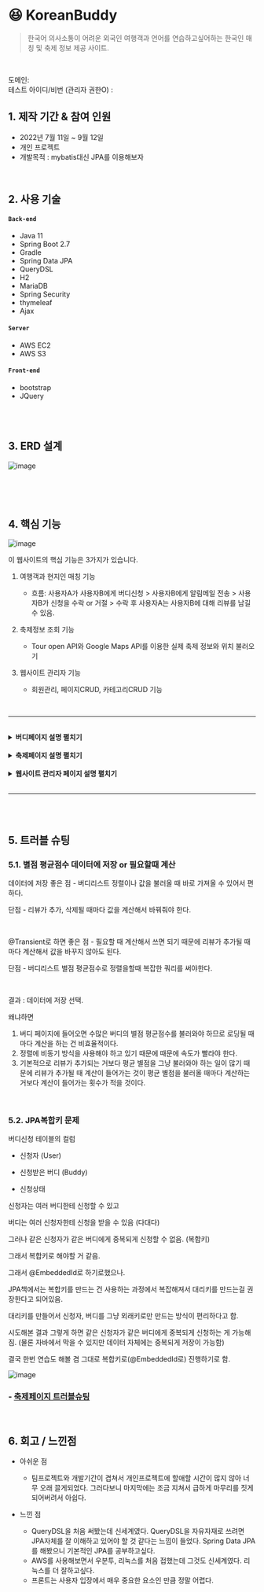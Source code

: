 # :laughing: KoreanBuddy

> 한국어 의사소통이 어려운 외국인 여행객과 언어를 연습하고싶어하는 한국인 매칭 및 축제 정보 제공 사이트.

</br>

도메인:
<br/>
테스트 아이디/비번 (관리자 권한O) :


## 1. 제작 기간 & 참여 인원

- 2022년 7월 11일 ~ 9월 12일
- 개인 프로젝트
- 개발목적 : mybatis대신 JPA를 이용해보자

</br>

## 2. 사용 기술

#### `Back-end`

- Java 11
- Spring Boot 2.7
- Gradle
- Spring Data JPA
- QueryDSL
- H2
- MariaDB
- Spring Security
- thymeleaf
- Ajax

#### `Server`

- AWS EC2
- AWS S3

#### `Front-end`

- bootstrap
- JQuery

</br>
</br>

## 3. ERD 설계

![image](https://user-images.githubusercontent.com/96387509/189764470-4b496296-110b-41d7-ae92-d1809d8efcd5.png)

</br>
</br>
</br>

## 4. 핵심 기능

![image](https://user-images.githubusercontent.com/96387509/189721371-a2ab355a-a77b-4da0-9a49-54a777a3884b.png)

이 웹사이트의 핵심 기능은 3가지가 있습니다.

1.  여행객과 현지인 매칭 기능 </br>

    - 흐름: 사용자A가 사용자B에게 버디신청 > 사용자B에게 알림메일 전송 > 사용자B가 신청을 수락 or 거절 > 수락 후 사용자A는 사용자B에 대해 리뷰를 남길 수 있음.
      </br>

2.  축제정보 조회 기능</br>

    - Tour open API와 Google Maps API를 이용한 실제 축제 정보와 위치 불러오기

3.  웹사이트 관리자 기능</br>
    - 회원관리, 페이지CRUD, 카테고리CRUD 기능

</br>
<hr>
</br>

<details>
<summary><b>버디페이지 설명 펼치기</b></summary>
<div markdown="1">
</br>

### 1. 버디 필터링 정렬, 더보기 페이징

- QueryDSL을 사용하여 필터링과 정렬이 동시에 되도록 구현하였습니다.
- Ajax를 이용하여 필터링이나 정렬 조건이 바뀔때마다 해당되는 데이터를 바로바로 불러오도록 하였습니다.

![buddysortfilter](https://user-images.githubusercontent.com/96387509/189753591-e2f7ee2c-7398-4a7f-90a9-1db22c90fd76.gif)

</br>

### 2. 좋아요 기능

- Ajax로 비동기로 구현하였습니다.
  ![buddylike](https://user-images.githubusercontent.com/96387509/189754080-b3b809b8-8f4d-4889-9bde-b665182d194a.gif)

</br>

### 3. 마이버디 페이지

- 나의 버디 프로필 수정/삭제를 할 수 있고
- 받은 request와 보낸 request 목록, 상태를 확인할 수 있으며
- 리뷰를 쓰고 조회할 수 있습니다.
![mubuddy](https://user-images.githubusercontent.com/96387509/189756822-e3c6f313-e3ad-433b-b6e1-7035bdfd704f.gif)
</div>
</details>

</br>

<details>
<summary><b>축제페이지 설명 펼치기</b></summary>
<div markdown="1">
</br>

### 1. TourAPI와 Google Maps API 활용

![image](https://user-images.githubusercontent.com/96387509/189717523-1e9b7f0b-fb1b-4e7e-a0b5-cd4d369e898f.png)

</br>

### 2. 최근 본 축제 목록 floating banner

-session으로 구현하였습니다.
![recentview](https://user-images.githubusercontent.com/96387509/189757777-94d73de3-2fc2-4131-8ff4-17fc41841121.gif)

</div>
</details>
</br>
<details>
<summary><b> 웹사이트 관리자 페이지 설명 펼치기</b></summary>
<div markdown="1">
</br>

### 1. 유저 조건검색 및 페이징

- QueryDSL로 구현해보았습니다.

![adminusers](https://user-images.githubusercontent.com/96387509/189759563-dd9b0725-db5f-4414-97e1-929bbe699e0a.gif)

</br>

### 2. 페이지 추가 기능

- 관리자에서 페이지를 추가하면 메인 사이트에 바로 반영이 됩니다.
  ![adminpage](https://user-images.githubusercontent.com/96387509/189761130-a8b8270a-50cc-4372-b20d-82edbc26ffab.gif)

</br>

### 3. 카테고리 추가 기능

- 페이지마다 카테고리를 추가할 수 있습니다. 데이터에 저장되어 메인페이지에 활용할 수 있습니다.
![admincategory](https://user-images.githubusercontent.com/96387509/189761279-55a691e7-3d6b-4221-b505-2c8d2f081c6f.gif)
</div>
</details>

</br>
<hr>
</br>
</br>

## 5. 트러블 슈팅

### 5.1. 별점 평균점수 데이터에 저장 or 필요할때 계산

데이터에 저장 좋은 점 - 버디리스트 정렬이나 값을 불러올 때 바로 가져올 수 있어서 편하다.

단점 - 리뷰가 추가, 삭제될 때마다 값을 계산해서 바꿔줘야 한다.

</br>

@Transient로 하면 좋은 점 - 필요할 때 계산해서 쓰면 되기 때문에 리뷰가 추가될 때마다 계산해서 값을 바꾸지 않아도 된다.

단점 - 버디리스트 별점 평균점수로 정렬을할때 복잡한 쿼리를 써야한다.

 </br>

결과 : 데이터에 저장 선택.

왜냐하면

1. 버디 페이지에 들어오면 수많은 버디의 별점 평균점수를 불러와야 하므로 로딩될 때마다 계산을 하는 건 비효율적이다.
2. 정렬에 비동기 방식을 사용해야 하고 있기 때문에 때문에 속도가 빨라야 한다.
3. 기본적으로 리뷰가 추가되는 거보다 평균 별점을 그냥 불러와야 하는 일이 많기 때문에 리뷰가 추가될 때 계산이 들어가는 것이 평균 별점을 불러올 때마다 계산하는 거보다 계산이 들어가는 횟수가 적을 것이다.

 </br>

### 5.2. JPA복합키 문제

버디신청 테이블의 컬럼

- 신청자 (User)

- 신청받은 버디 (Buddy)

- 신청상태

신청자는 여러 버디한테 신청할 수 있고

버디는 여러 신청자한테 신청을 받을 수 있음 (다대다)

그러나 같은 신청자가 같은 버디에게 중복되게 신청할 수 없음. (복합키)

그래서 복합키로 해야할 거 같음.

그래서 @EmbeddedId로 하기로했으나.

JPA책에서는 복합키를 만드는 건 사용하는 과정에서 복잡해져서 대리키를 만드는걸 권장한다고 되어있음.

대리키를 만들어서 신청자, 버디를 그냥 외래키로만 만드는 방식이 편리하다고 함.

시도해본 결과 그렇게 하면 같은 신청자가 같은 버디에게 중복되게 신청하는 게 가능해짐. (물론 자바에서 막을 수 있지만 데이터 자체에는 중복되게 저장이 가능함)

결국 한번 연습도 해볼 겸 그대로 복합키로(@EmbeddedId로) 진행하기로 함.

![image](https://user-images.githubusercontent.com/96387509/189750320-fb6960e6-74b0-44af-8fc5-65a092a1a18a.png)

### - [축제페이지 트러블슈팅](https://herongmirong.tistory.com/139?category=1285038)

</br>

## 6. 회고 / 느낀점

- 아쉬운 점 <br>

  - 팀프로젝트와 개발기간이 겹쳐서 개인프로젝트에 할애할 시간이 많지 않아 너무 오래 끌게되었다. 그러다보니 마지막에는 조금 지쳐서 급하게 마무리를 짓게 되어버려서 아쉽다.

- 느낀 점
  - QueryDSL을 처음 써봤는데 신세계였다. QueryDSL을 자유자재로 쓰려면 JPA자체를 잘 이해하고 있어야 할 것 같다는 느낌이 들었다. Spring Data JPA를 해봤으니 기본적인 JPA를 공부하고싶다.
  - AWS를 사용해보면서 우분투, 리눅스를 처음 접했는데 그것도 신세계였다. 리눅스를 더 잘하고싶다.
  - 프론트는 사용자 입장에서 매우 중요한 요소인 만큼 정말 어렵다.
